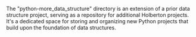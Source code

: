 The "python-more_data_structure" directory is an extension of a prior data structure project, serving as a repository for additional Holberton projects. It's a dedicated space for storing and organizing new Python projects that build upon the foundation of data structures.